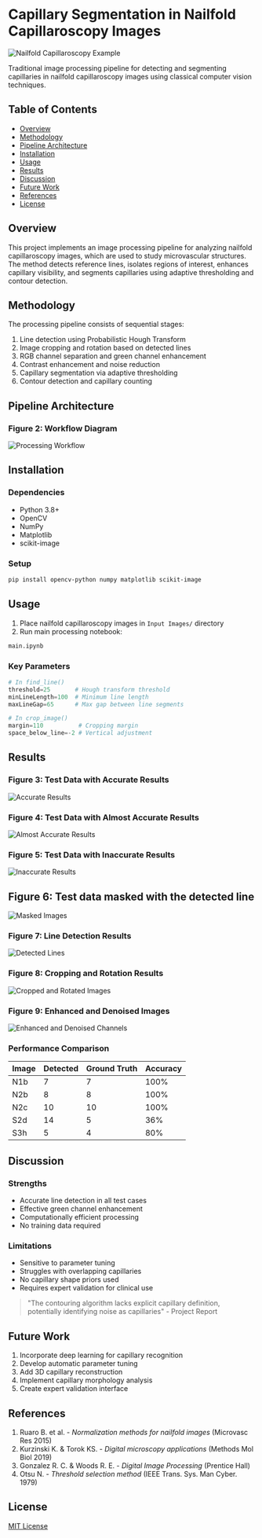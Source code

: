 
# Capillary Segmentation in Nailfold Capillaroscopy Images

![Nailfold Capillaroscopy Example](figs/figure1.png) 

Traditional image processing pipeline for detecting and segmenting capillaries in nailfold capillaroscopy images using classical computer vision techniques.

## Table of Contents
- [Overview](#overview)
- [Methodology](#methodology)
- [Pipeline Architecture](#pipeline-architecture)
- [Installation](#installation)
- [Usage](#usage)
- [Results](#results)
- [Discussion](#discussion)
- [Future Work](#future-work)
- [References](#references)
- [License](#license)

## Overview
This project implements an image processing pipeline for analyzing nailfold capillaroscopy images, which are used to study microvascular structures. The method detects reference lines, isolates regions of interest, enhances capillary visibility, and segments capillaries using adaptive thresholding and contour detection.

## Methodology
The processing pipeline consists of sequential stages:
1. Line detection using Probabilistic Hough Transform
2. Image cropping and rotation based on detected lines
3. RGB channel separation and green channel enhancement
4. Contrast enhancement and noise reduction
5. Capillary segmentation via adaptive thresholding
6. Contour detection and capillary counting

## Pipeline Architecture
### Figure 2: Workflow Diagram
![Processing Workflow](figs/figure2.png) 

## Installation
### Dependencies
- Python 3.8+
- OpenCV
- NumPy
- Matplotlib
- scikit-image

### Setup
```bash
pip install opencv-python numpy matplotlib scikit-image
```

## Usage
1. Place nailfold capillaroscopy images in `Input Images/` directory
2. Run main processing notebook:
```python
main.ipynb
```

### Key Parameters
```python
# In find_line()
threshold=25       # Hough transform threshold
minLineLength=100  # Minimum line length
maxLineGap=65      # Max gap between line segments

# In crop_image()
margin=110          # Cropping margin
space_below_line=-2 # Vertical adjustment
```

## Results

### Figure 3: Test Data with Accurate Results
![Accurate Results](figs/figure3.png)

### Figure 4: Test Data with Almost Accurate Results
![Almost Accurate Results](figs/figure4.png)

### Figure 5: Test Data with Inaccurate Results
![Inaccurate Results](figs/figure5.png)

## Figure 6: Test data masked with the detected line
![Masked Images](figs/figure6.png)

### Figure 7: Line Detection Results
![Detected Lines](figs/figure7.png)

### Figure 8: Cropping and Rotation Results
![Cropped and Rotated Images](figs/figure8.png)

### Figure 9: Enhanced and Denoised Images
![Enhanced and Denoised Channels](figs/figure9.png)

### Performance Comparison
| Image       | Detected | Ground Truth | Accuracy |
|-------------|----------|--------------|----------|
| N1b         | 7        | 7            | 100%     |
| N2b         | 8        | 8            | 100%     |
| N2c         | 10       | 10           | 100%     |
| S2d         | 14       | 5            | 36%      |
| S3h         | 5        | 4            | 80%      |

## Discussion
### Strengths
- Accurate line detection in all test cases
- Effective green channel enhancement
- Computationally efficient processing
- No training data required

### Limitations
- Sensitive to parameter tuning
- Struggles with overlapping capillaries
- No capillary shape priors used
- Requires expert validation for clinical use

> "The contouring algorithm lacks explicit capillary definition, potentially identifying noise as capillaries" - Project Report

## Future Work
1. Incorporate deep learning for capillary recognition
2. Develop automatic parameter tuning
3. Add 3D capillary reconstruction
4. Implement capillary morphology analysis
5. Create expert validation interface

## References
1. Ruaro B. et al. - *Normalization methods for nailfold images* (Microvasc Res 2015)
2. Kurzinski K. & Torok KS. - *Digital microscopy applications* (Methods Mol Biol 2019)
3. Gonzalez R. C. & Woods R. E. - *Digital Image Processing* (Prentice Hall)
4. Otsu N. - *Threshold selection method* (IEEE Trans. Sys. Man Cyber. 1979)

## License
[MIT License](LICENSE.md)